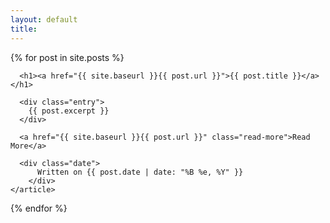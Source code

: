 ```yaml
---
layout: default
title:
---
```


<div class="posts">
  {% for post in site.posts %}
    <article class="post">

      <h1><a href="{{ site.baseurl }}{{ post.url }}">{{ post.title }}</a></h1>

      <div class="entry">
        {{ post.excerpt }}
      </div>

      <a href="{{ site.baseurl }}{{ post.url }}" class="read-more">Read More</a>
      
      <div class="date">
          Written on {{ post.date | date: "%B %e, %Y" }}
        </div>
    </article>
  {% endfor %}
</div>